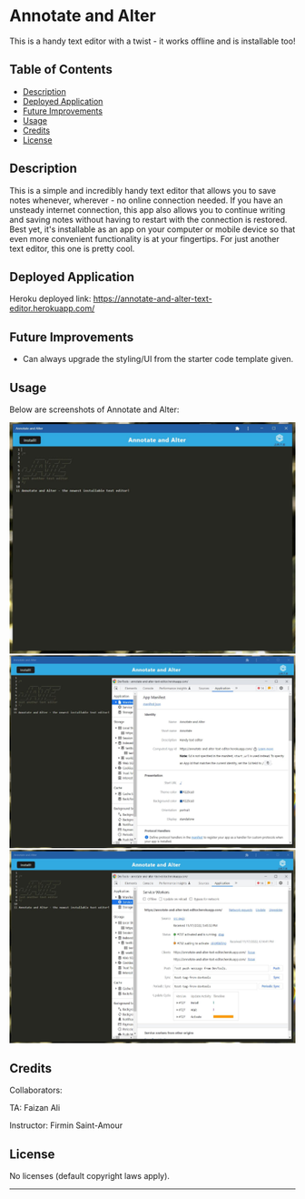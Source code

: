 # Annotate and Alter

This is a handy text editor with a twist - it works offline and is installable too!

## Table of Contents

- [Description](#description)
- [Deployed Application](#deployed-application)
- [Future Improvements](#future-improvements)
- [Usage](#usage)
- [Credits](#credits)
- [License](#license)

## Description

This is a simple and incredibly handy text editor that allows you to save notes whenever, wherever - no online connection needed. If you have an unsteady internet connection, this app also allows you to continue writing and saving notes without having to restart with the connection is restored. Best yet, it's installable as an app on your computer or mobile device so that even more convenient functionality is at your fingertips. For just another text editor, this one is pretty cool.

## Deployed Application

Heroku deployed link: https://annotate-and-alter-text-editor.herokuapp.com/

## Future Improvements

- Can always upgrade the styling/UI from the starter code template given.

## Usage

Below are screenshots of Annotate and Alter:

![Annotate and Alter screenshot 1](./client/src/images/annotate_and_alter_screenshot1.JPG)
![Annotate and Alter screenshot 2](./client/src/images/annotate_and_alter_screenshot2.JPG)
![Annotate and Alter screenshot 3](./client/src/images/annotate_and_alter_screenshot3.JPG)

## Credits

Collaborators:

TA: Faizan Ali

Instructor: Firmin Saint-Amour

## License

No licenses (default copyright laws apply).

---
